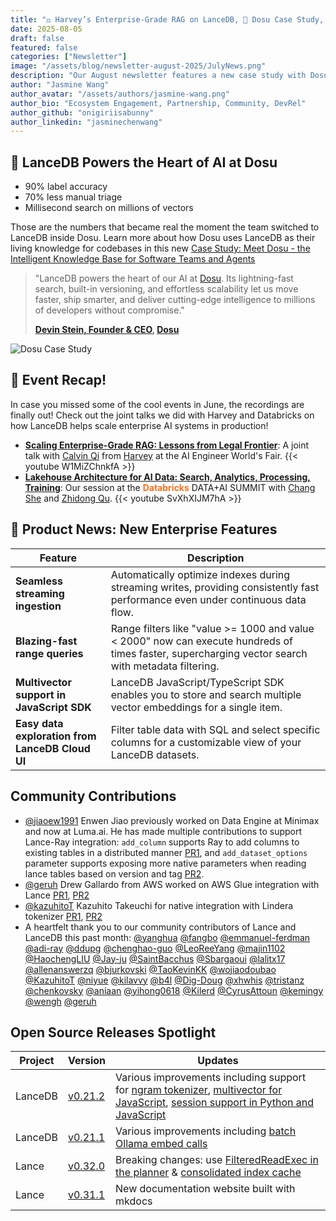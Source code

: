```yaml
---
title: "⚖️ Harvey’s Enterprise-Grade RAG on LanceDB, 💼 Dosu Case Study, Minimax&LumaLabs❤️Lance-Ray"
date: 2025-08-05
draft: false
featured: false
categories: ["Newsletter"]
image: "/assets/blog/newsletter-august-2025/JulyNews.png"
description: "Our August newsletter features a new case study with Dosu, recaps from events with Harvey and Databricks, and the latest product and community updates."
author: "Jasmine Wang"
author_avatar: "/assets/authors/jasmine-wang.png"
author_bio: "Ecosystem Engagement, Partnership, Community, DevRel"
author_github: "onigiriisabunny"
author_linkedin: "jasminechenwang"
---
```


## 💼 LanceDB Powers the Heart of AI at Dosu

- 90% label accuracy
- 70% less manual triage
- Millisecond search on millions of vectors

Those are the numbers that became real the moment the team switched to LanceDB inside Dosu. Learn more about how Dosu uses LanceDB as their living knowledge for codebases in this new [Case Study: Meet Dosu - the Intelligent Knowledge Base for Software Teams and Agents](https://lancedb.com/blog/case-study-dosu/)

> "LanceDB powers the heart of our AI at [Dosu](https://www.dosu.ai). Its lightning-fast search, built-in versioning, and effortless scalability let us move faster, ship smarter, and deliver cutting-edge intelligence to millions of developers without compromise."
>
> **[Devin Stein, Founder & CEO](https://www.linkedin.com/in/devstein/), [Dosu](https://dosu.dev/)**


![Dosu Case Study](/assets/blog/newsletter-august-2025/Dosucase.png)



## 🎤 Event Recap!

In case you missed some of the cool events in June, the recordings are finally out! Check out the joint talks we did with Harvey and Databricks on how LanceDB helps scale enterprise AI systems in production!

-   **<span style="color: #ff6f1a; font-weight: bold;">[Scaling Enterprise-Grade RAG: Lessons from Legal Frontier](https://youtu.be/W1MiZChnkfA)</span>**: A joint talk with [Calvin Qi](https://www.linkedin.com/in/calvinqi/) from [Harvey](https://www.harvey.ai) at the AI Engineer World's Fair.
    {{< youtube W1MiZChnkfA >}}
-   **<span style="color: #ff6f1a; font-weight: bold;">[Lakehouse Architecture for AI Data: Search, Analytics, Processing, Training](https://youtu.be/SvXhXIJM7hA)</span>**: Our session at the <span style="color: #ff6f1a; font-weight: bold;">Databricks</span> DATA+AI SUMMIT with [Chang She](https://www.linkedin.com/in/changshe/) and [Zhidong Qu](https://www.linkedin.com/in/zhidong-qu/).
    {{< youtube SvXhXIJM7hA >}}




## 📰 Product News: New Enterprise Features

| Feature                                      | Description                                                                                                                         |
| -------------------------------------------- | ----------------------------------------------------------------------------------------------------------------------------------- |
| **Seamless streaming ingestion**             | Automatically optimize indexes during streaming writes, providing consistently fast performance even under continuous data flow.     |
| **Blazing-fast range queries**               | Range filters like "value >= 1000 and value < 2000" now can execute hundreds of times faster, supercharging vector search with metadata filtering. |
| **Multivector support in JavaScript SDK**    | LanceDB JavaScript/TypeScript SDK enables you to store and search multiple vector embeddings for a single item.                      |
| **Easy data exploration from LanceDB Cloud UI** | Filter table data with SQL and select specific columns for a customizable view of your LanceDB datasets.                             |

## Community Contributions

- [@jiaoew1991](https://github.com/jiaoew1991) Enwen Jiao previously worked on Data Engine at Minimax and now at Luma.ai. He has made multiple contributions to support Lance-Ray integration: `add_column` supports Ray to add columns to existing tables in a distributed manner [PR1](https://github.com/lancedb/lance-ray/pull/21), and `add_dataset_options` parameter supports exposing more native parameters when reading lance tables based on version and tag [PR2](https://github.com/lancedb/lance-ray/pull/27).
- [@geruh](https://github.com/geruh) Drew Gallardo from AWS worked on AWS Glue integration with Lance [PR1](https://github.com/lancedb/lance-namespace/pull/167), [PR2](https://github.com/lancedb/lance-namespace/pull/158)
- [@kazuhitoT](https://github.com/kazuhitoT) Kazuhito Takeuchi for native integration with Lindera tokenizer [PR1](https://github.com/lancedb/lance/pull/3932), [PR2](https://github.com/lancedb/lance/pull/4144)
- A heartfelt thank you to our community contributors of Lance and LanceDB this past month: [@yanghua](https://github.com/yanghua) [@fangbo](https://github.com/fangbo) [@emmanuel-ferdman](https://github.com/emmanuel-ferdman) [@adi-ray](https://github.com/adi-ray) [@ddupg](https://github.com/ddupg) [@chenghao-guo](https://github.com/chenghao-guo) [@LeoReeYang](https://github.com/LeoReeYang) [@majin1102](https://github.com/majin1102) [@HaochengLIU](https://github.com/HaochengLIU) [@Jay-ju](https://github.com/Jay-ju) [@SaintBacchus](https://github.com/SaintBacchus) [@Sbargaoui](https://github.com/Sbargaoui) [@lalitx17](https://github.com/lalitx17) [@allenanswerzq](https://github.com/allenanswerzq) [@bjurkovski](https://github.com/bjurkovski) [@TaoKevinKK](https://github.com/TaoKevinKK) [@wojiaodoubao](https://github.com/wojiaodoubao) [@KazuhitoT](https://github.com/KazuhitoT) [@niyue](https://github.com/niyue) [@kilavvy](https://github.com/kilavvy) [@b4l](https://github.com/b4l) [@Dig-Doug](https://github.com/Dig-Doug) [@xhwhis](https://github.com/xhwhis) [@tristanz](https://github.com/tristanz) [@chenkovsky](https://github.com/chenkovsky) [@aniaan](https://github.com/aniaan) [@yihong0618](https://github.com/yihong0618) [@Kilerd](https://github.com/Kilerd) [@CyrusAttoun](https://github.com/CyrusAttoun) [@kemingy](https://github.com/kemingy) [@wengh](https://github.com/wengh) [@geruh](https://github.com/geruh)

## Open Source Releases Spotlight

| Project | Version | Updates |
| ------- | ------- | ------- |
| LanceDB | [v0.21.2](https://github.com/lancedb/lancedb/releases/tag/v0.21.2) | Various improvements including support for [ngram tokenizer](https://github.com/lancedb/lancedb/pull/2507), [multivector for JavaScript](https://github.com/lancedb/lancedb/pull/2527), [session support in Python and JavaScript](https://github.com/lancedb/lancedb/pull/2530) |
| LanceDB | [v0.21.1](https://github.com/lancedb/lancedb/releases/tag/v0.21.1) | Various improvements including [batch Ollama embed calls](https://github.com/lancedb/lancedb/pull/2453) |
| Lance | [v0.32.0](https://github.com/lancedb/lance/releases/tag/v0.32.0) | Breaking changes: use [FilteredReadExec in the planner](https://github.com/lancedb/lance/pull/3813) & [consolidated index cache](https://github.com/lancedb/lance/pull/4047) |
| Lance | [v0.31.1](https://github.com/lancedb/lance/releases/tag/v0.31.1) | New documentation website built with mkdocs |

